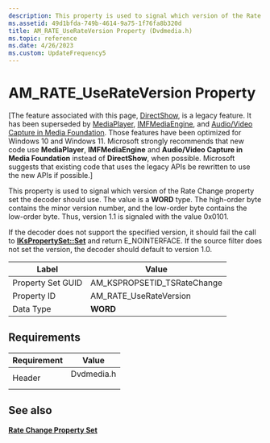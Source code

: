 ```yaml
---
description: This property is used to signal which version of the Rate Change property set the decoder should use.
ms.assetid: 49d1bfda-749b-4614-9a75-1f76fa8b320d
title: AM_RATE_UseRateVersion Property (Dvdmedia.h)
ms.topic: reference
ms.date: 4/26/2023
ms.custom: UpdateFrequency5
---
```


# AM\_RATE\_UseRateVersion Property

\[The feature associated with this page, [DirectShow](/windows/win32/directshow/directshow), is a legacy feature. It has been superseded by [MediaPlayer](/uwp/api/Windows.Media.Playback.MediaPlayer), [IMFMediaEngine](/windows/win32/api/mfmediaengine/nn-mfmediaengine-imfmediaengine), and [Audio/Video Capture in Media Foundation](windows/win32/medfound/audio-video-capture-in-media-foundation). Those features have been optimized for Windows 10 and Windows 11. Microsoft strongly recommends that new code use **MediaPlayer**, **IMFMediaEngine** and **Audio/Video Capture in Media Foundation** instead of **DirectShow**, when possible. Microsoft suggests that existing code that uses the legacy APIs be rewritten to use the new APIs if possible.\]

This property is used to signal which version of the Rate Change property set the decoder should use. The value is a **WORD** type. The high-order byte contains the minor version number, and the low-order byte contains the low-order byte. Thus, version 1.1 is signaled with the value 0x0101.

If the decoder does not support the specified version, it should fail the call to [**IKsPropertySet::Set**](ikspropertyset-set.md) and return E\_NOINTERFACE. If the source filter does not set the version, the decoder should default to version 1.0.



| Label | Value |
|-------------------|-------------------------------|
| Property Set GUID | AM\_KSPROPSETID\_TSRateChange |
| Property ID       | AM\_RATE\_UseRateVersion      |
| Data Type         | **WORD**                      |



 

## Requirements



| Requirement | Value |
|-------------------|---------------------------------------------------------------------------------------|
| Header<br/> | <dl> <dt>Dvdmedia.h</dt> </dl> |



## See also

<dl> <dt>

[**Rate Change Property Set**](rate-change-property-set.md)
</dt> </dl>

 

 




